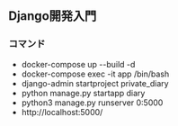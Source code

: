 ## Django開発入門

### コマンド
- docker-compose up --build -d
- docker-compose exec -it app /bin/bash
- django-admin startproject private_diary
- python manage.py startapp diary
- python3 manage.py runserver 0:5000
- http://localhost:5000/